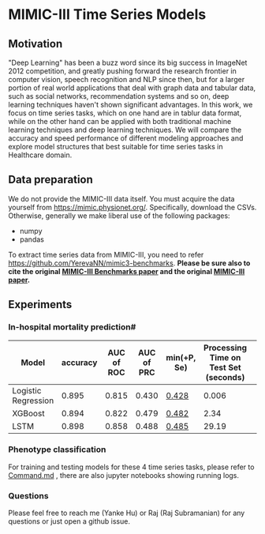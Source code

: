 MIMIC-III Time Series Models
=========================

## Motivation

"Deep Learning" has been a buzz word since its big success in ImageNet 2012 competition, and greatly pushing forward the research frontier in computer vision, speech recognition and NLP since then, but for a larger portion of real world applications that deal with graph data and tabular data, such as social networks, recommendation systems and so on, deep learning techniques haven't shown significant advantages. In this work, we focus on time series tasks, which on one hand are in tablur data format, while on the other hand can be applied with both traditional machine learning techniques and deep learning techniques. We will compare the accuracy and speed performance of different modeling approaches and explore model structures that best suitable for time series tasks in Healthcare domain. 


## Data preparation

We do not provide the MIMIC-III data itself. You must acquire the data yourself from https://mimic.physionet.org/. Specifically, download the CSVs. Otherwise, generally we make liberal use of the following packages:

- numpy
- pandas

To extract time series data from MIMIC-III, you need to refer  https://github.com/YerevaNN/mimic3-benchmarks. **Please be sure also to cite the original [MIMIC-III Benchmarks paper](https://www.nature.com/articles/s41597-019-0103-9) and the original [MIMIC-III paper](http://www.nature.com/articles/sdata201635).**


## Experiments

### In-hospital mortality prediction#

| Model | accuracy| AUC of ROC | AUC of PRC |min(+P, Se) | Processing Time on Test Set (seconds)||
-|---|---|---|---|---|---|
|Logistic Regression|0.895|0.815|0.430|[0.428](https://github.com/telefire/mimic3-time-series/blob/master/experiment_ihm_lr.ipynb?short_path=9d140c8#L48)| 0.006|
|XGBoost|0.894|0.822|0.479|[0.482](https://github.com/telefire/mimic3-time-series/blob/master/experiment_ihm_xgboost.ipynb?short_path=f9be529#L50)| 2.34|
|LSTM|0.898|0.858|0.488|[0.485](https://github.com/telefire/mimic3-time-series/blob/master/ihm_test.ipynb?short_path=276ccf7L138)| 29.19|


### Phenotype classification


For training and testing models for these 4 time series tasks, please refer to [Command.md](Command.md) , there are also jupyter notebooks showing running logs.

### Questions

Please feel free to reach me (Yanke Hu) or Raj (Raj Subramanian) for any questions or just open a github issue.